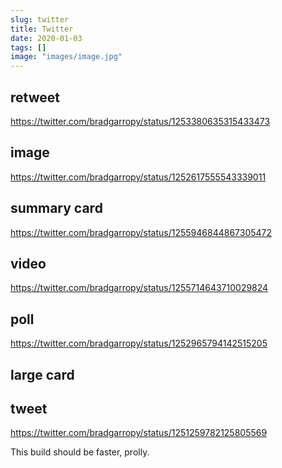 ```yaml
---
slug: twitter
title: Twitter
date: 2020-01-03
tags: []
image: "images/image.jpg"
---
```


## retweet

https://twitter.com/bradgarropy/status/1253380635315433473

## image

https://twitter.com/bradgarropy/status/1252617555543339011

## summary card

https://twitter.com/bradgarropy/status/1255946844867305472

## video

https://twitter.com/bradgarropy/status/1255714643710029824

## poll

https://twitter.com/bradgarropy/status/1252965794142515205

## large card

<!-- https://twitter.com/bradgarropy/status/1251188275336937472 -->

## tweet

https://twitter.com/bradgarropy/status/1251259782125805569

This build should be faster, prolly.
